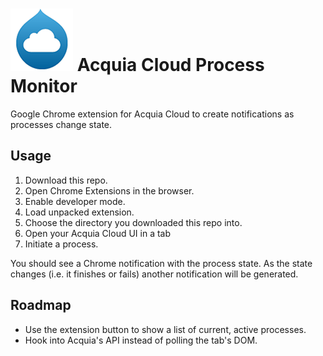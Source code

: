 # ![Acquia Cloud Logo](https://raw.githubusercontent.com/KeyboardCowboy/chromex-acquia/master/acquia_cloud.png) Acquia Cloud Process Monitor
Google Chrome extension for Acquia Cloud to create notifications as processes change state.

## Usage
1. Download this repo.
2. Open Chrome Extensions in the browser.
3. Enable developer mode.
4. Load unpacked extension.
5. Choose the directory you downloaded this repo into.
6. Open your Acquia Cloud UI in a tab
7. Initiate a process.

You should see a Chrome notification with the process state.  As the state
changes (i.e. it finishes or fails) another notification will be generated.

## Roadmap
- Use the extension button to show a list of current, active processes.
- Hook into Acquia's API instead of polling the tab's DOM.
